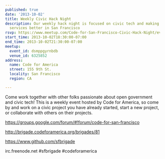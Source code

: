 ```yaml
---
published: true
date: '2013-10-02'
title: Weekly Civic Hack Night
description: Our weekly hack night is focused on civic tech and making government
  services better in San Francisco
rsvp: https://www.meetup.com/Code-for-San-Francisco-Civic-Hack-Night/events/142033252/
start_time: 2013-10-02T18:30:00-07:00
end_time: 2013-10-02T21:30:00-07:00
meetup:
  event_id: dsmppgyrnbdb
  venue_id: 6325852
address:
  name: Code for America
  street: 155 9th St.
  locality: San Francisco
  region: CA

---
```

<!-- imported via scripts/generate-events-from-meetup -->
<p>Come work together with other folks passionate about open government and civic tech! This is a weekly event hosted by Code for America, so come by and work on a civic project you have already started, start a new project, or collaborate with others on their projects.</p> <p><a href="https://groups.google.com/forum/#!forum/code-for-san-francisco"><a href="https://groups.google.com/forum/#!forum/code-for-san-francisco" class="linkified">https://groups.google.com/forum/#!forum/code-for-san-francisco</a></a></p> <p><a href="http://brigade.codeforamerica.org/brigades/81"><a href="http://brigade.codeforamerica.org/brigades/81" class="linkified">http://brigade.codeforamerica.org/brigades/81</a></a></p> <p><a href="https://www.github.com/sfbrigade"><a href="https://www.github.com/sfbrigade" class="linkified">https://www.github.com/sfbrigade</a></a></p> <p>irc.freenode.net #sfbrigade #codeforamerica</p> 
